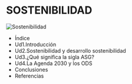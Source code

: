 # SOSTENIBILIDAD
![Sostenibilidad](https://img.shields.io/badge/Sostenibilidad-Tics_y_medio_ambiente-green)

* Índice
* Ud1.Introducción
* Ud2.Sostenibilidad y desarrollo sostenibilidad
* Ud3.¿Qué significa la sigla ASG?
* Ud4.La Agenda 2030 y los ODS
* Conclusiones
* Referencias
